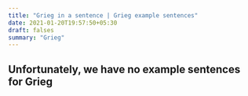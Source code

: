 ```yaml
---
title: "Grieg in a sentence | Grieg example sentences"
date: 2021-01-20T19:57:50+05:30
draft: falses
summary: "Grieg"
---
```

## Unfortunately, we have no example sentences for Grieg                 
